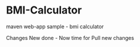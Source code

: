 BMI-Calculator
==============

maven web-app sample - bmi calculator

Changes New done - Now time for Pull new changes

